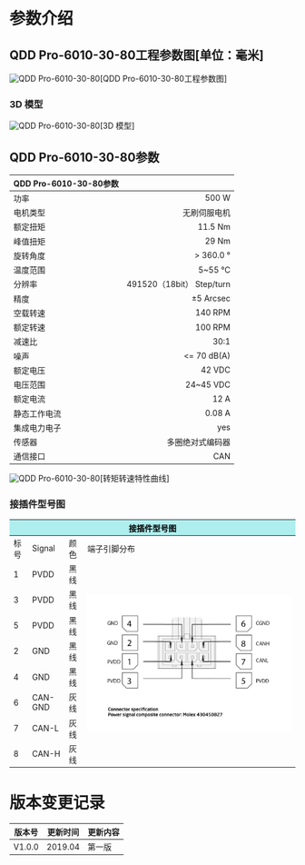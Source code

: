 # 参数介绍 
## QDD Pro-6010-30-80工程参数图[单位：毫米]
![QDD Pro-6010-30-80](   )[QDD Pro-6010-30-80工程参数图]
### 3D 模型
![QDD Pro-6010-30-80](   )[3D 模型]




## QDD Pro-6010-30-80参数

| QDD Pro-6010-30-80参数|   |     
| --------   | -----:  |
| 功率| 	500 W| 
| 电机类型	| 无刷伺服电机| 
| 额定扭矩	| 11.5 Nm| 
| 峰值扭矩	| 29 Nm| 
| 旋转角度| 	> 360.0 °| 
| 温度范围	| 5~55 °C| 
| 分辨率| 	491520（18bit） Step/turn| 
| 精度	| ±5 Arcsec| 
| 空载转速	| 140 RPM| | 
| 额定转速| 	100 RPM| 
| 减速比	| 30:1| 
| 噪声	| <= 70 dB(A)| 
| 额定电压	| 42 VDC| 
| 电压范围	| 24~45 VDC| 
| 额定电流	| 12 A|
| 静态工作电流	| 0.08 A|
| 集成电力电子|	yes|
| 传感器|	多圈绝对式编码器|
| 通信接口	|CAN|



![QDD Pro-6010-30-80](   )[转矩转速特性曲线]


### 接插件型号图
<table class="tableizer-table">
<thead><tr class="tableizer-firstrow"><th colspan="4" style="background: PaleTurquoise; color: black;width:800px">接插件型号图</th></tr></thead><tbody><tr><td>标号</td><td>Signal</td><td>颜色</td><td >端子引脚分布</td></tr><tr><td>1</td><td>PVDD</td><td>黑线</td><td rowspan="9"><img src="../img/配线2-2.png"></td></tr><tr><td>3</td><td>PVDD</td><td>黑线</td></tr><tr><td>5</td><td>PVDD</td><td>黑线</td></tr><tr><td>2</td><td>GND</td><td>黑线</td></tr><tr><td>4</td><td>GND</td><td>黑线</td></tr><tr><td>6</td><td>CAN-GND</td><td>灰线</td></tr><tr><td>7</td><td>CAN-L</td><td>灰线</td></tr><tr><td>8</td><td>CAN-H</td><td>灰线</td></tr></tbody></table>


# 版本变更记录
版本号| 更新时间 | 更新内容
---|---|---
V1.0.0 | 2019.04| 第一版
